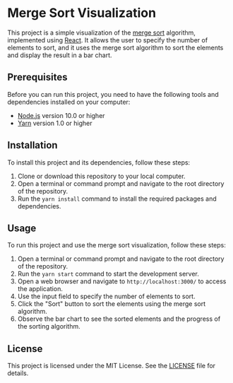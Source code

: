 # Merge Sort Visualization

This project is a simple visualization of the [merge sort](https://en.wikipedia.org/wiki/Merge_sort) algorithm, implemented using [React](https://reactjs.org/). It allows the user to specify the number of elements to sort, and it uses the merge sort algorithm to sort the elements and display the result in a bar chart.

## Prerequisites

Before you can run this project, you need to have the following tools and dependencies installed on your computer:

- [Node.js](https://nodejs.org/) version 10.0 or higher
- [Yarn](https://yarnpkg.com/) version 1.0 or higher

## Installation

To install this project and its dependencies, follow these steps:

1. Clone or download this repository to your local computer.
2. Open a terminal or command prompt and navigate to the root directory of the repository.
3. Run the `yarn install` command to install the required packages and dependencies.

## Usage

To run this project and use the merge sort visualization, follow these steps:

1. Open a terminal or command prompt and navigate to the root directory of the repository.
2. Run the `yarn start` command to start the development server.
3. Open a web browser and navigate to `http://localhost:3000/` to access the application.
4. Use the input field to specify the number of elements to sort.
5. Click the "Sort" button to sort the elements using the merge sort algorithm.
6. Observe the bar chart to see the sorted elements and the progress of the sorting algorithm.

## License

This project is licensed under the MIT License. See the [LICENSE](LICENSE) file for details.
